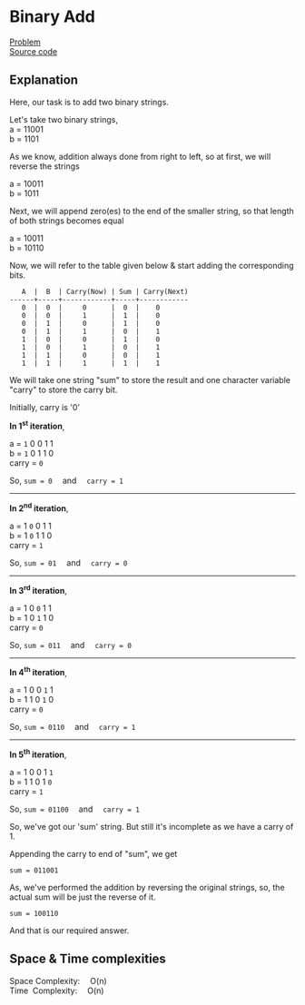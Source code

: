 # Binary Add
[Problem](https://github.com/dscnsec/DSC-NSEC-Algorithms/blob/master/2.%20String/binary_add/binary_add.md)  
[Source code](https://github.com/dscnsec/DSC-NSEC-Algorithms/blob/master/2.%20String/binary_add/%5BCPP%5D%20binary_add_csubhradipta.cpp)
## Explanation
Here, our task is to add two binary strings.

Let's take two binary strings,  
a = 11001  
b = 1101

As we know, addition always done from right to left, so at first, we will reverse the strings

a = 10011  
b = 1011

Next, we will append zero(es) to the end of the smaller string, so that length of both strings becomes equal

a = 10011  
b = 10110

Now, we will refer to the table given below & start adding the corresponding bits.
```
   A  |  B  | Carry(Now) | Sum | Carry(Next)
------+-----+------------+-----+------------
   0  |  0  |     0      |  0  | 	0
   0  |  0  |     1      |  1  | 	0
   0  |  1  |     0      |  1  | 	0
   0  |  1  |     1      |  0  |  	1		
   1  |  0  |     0      |  1  | 	0
   1  |  0  |     1      |  0  |  	1
   1  |  1  |     0      |  0  |  	1
   1  |  1  |     1      |  1  |  	1
```

We will take one string "sum" to store the result and one character variable "carry" to store the carry bit.

Initially, carry is '0'

**In 1<sup>st</sup> iteration**,

a = `1` 0 0 1 1  
b = `1` 0 1 1 0  
carry = `0`

So, `sum = 0` &emsp;and&emsp; `carry = 1`<hr>

**In 2<sup>nd</sup> iteration**, 

a = 1 `0` 0 1 1  
b = 1 `0` 1 1 0  
carry = `1`

So, `sum = 01` &emsp;and&emsp; `carry = 0`<hr>

**In 3<sup>rd</sup> iteration**, 

a = 1 0 `0` 1 1  
b = 1 0 `1` 1 0  
carry = `0`

So, `sum = 011` &emsp;and&emsp; `carry = 0`<hr>

**In 4<sup>th</sup> iteration**, 

a = 1 0 0 `1` 1  
b = 1 1 0 `1` 0  
carry = `0`

So, `sum = 0110` &emsp;and&emsp; `carry = 1`<hr>

**In 5<sup>th</sup> iteration**, 

a = 1 0 0 1 `1`  
b = 1 1 0 1 `0`  
carry = `1`

So, `sum = 01100` &emsp;and&emsp; `carry = 1`

So, we've got our 'sum' string. But still it's incomplete as we have a carry of 1. 

Appending the carry to end of "sum", we get

`sum = 011001`

As, we've performed the addition by reversing the original strings, so, the actual sum will be just the reverse of it.

`sum = 100110`

And that is our required answer.

## Space & Time complexities
Space Complexity: &emsp;O(n)  
Time &nbsp;Complexity: &emsp;O(n)

